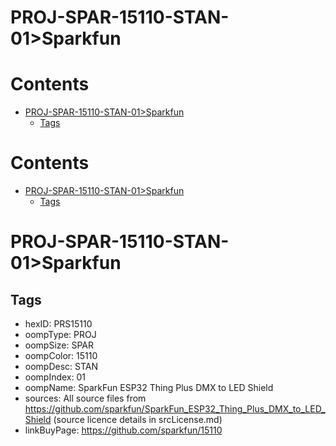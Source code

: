 
PROJ-SPAR-15110-STAN-01>Sparkfun
================================

Contents
========

* [PROJ-SPAR-15110-STAN-01>Sparkfun](#proj-spar-15110-stan-01sparkfun)
	* [Tags](#tags)

Contents
========

* [PROJ-SPAR-15110-STAN-01>Sparkfun](#proj-spar-15110-stan-01sparkfun)
	* [Tags](#tags)

# PROJ-SPAR-15110-STAN-01>Sparkfun

## Tags

- hexID: PRS15110
- oompType: PROJ
- oompSize: SPAR
- oompColor: 15110
- oompDesc: STAN
- oompIndex: 01
- oompName: SparkFun ESP32 Thing Plus DMX to LED Shield
- sources: All source files from https://github.com/sparkfun/SparkFun_ESP32_Thing_Plus_DMX_to_LED_Shield (source licence details in srcLicense.md)
- linkBuyPage: https://github.com/sparkfun/15110

